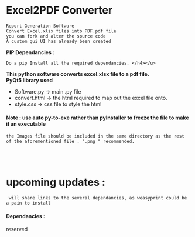 # Excel2PDF Converter
	
	Report Generation Software   
	Convert Excel.xlsx files into PDF.pdf file 
	you can fork and alter the source code 
	A custom gui UI has already been created 

<b>	PIP Dependancies :  </b>

 	Do a pip Install all the required dependancies. </h4></u>

<b>This python software converts excel.xlsx file to a pdf file.</b><br>
<b></i>PyQt5 library used</i></b>
<ul>
	<li>Software.py  -> main .py file </li>
	<li>convert.html -> the html required to map out the excel file onto.</li>
	<li>style.css    -> css file to style the html </li>
	</ul>


<h4> Note : <b>use auto py-to-exe rather than pyInstaller to freeze the file to make it an executable </b></h4>	

  
 	the Images file should be included in the same directory as the rest of the aforementioned file . ".png " recommended. 


<br><br>
# upcoming updates :
	 will share links to the several dependancies, as weasyprint could be a pain to install 
	
<h4>Dependancies : </h4>
	 reserved




